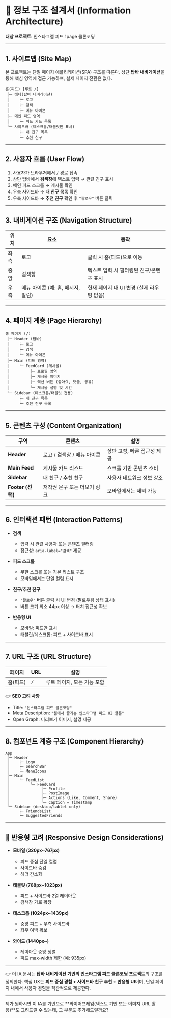 # 📑 정보 구조 설계서 (Information Architecture)

**대상 프로젝트**: 인스타그램 피드 1page 클론코딩

---

## 1. 사이트맵 (Site Map)

본 프로젝트는 단일 페이지 애플리케이션(SPA) 구조를 따른다.
상단 **탑바 내비게이션**을 통해 핵심 영역에 접근 가능하며, 실제 페이지 전환은 없다.

```
홈(피드) [루트 /]
 ├─ 헤더(탑바 내비게이션)
 │    ├─ 로고
 │    ├─ 검색
 │    ├─ 메뉴 아이콘
 ├─ 메인 피드 영역
 │    └─ 피드 카드 목록
 └─ 사이드바 (데스크톱/태블릿만 표시)
      ├─ 내 친구 목록
      └─ 추천 친구
```

---

## 2. 사용자 흐름 (User Flow)

1. 사용자가 브라우저에서 `/` 경로 접속
2. 상단 탑바에서 **검색창**에 텍스트 입력 → 관련 친구 표시
3. 메인 피드 스크롤 → 게시물 확인
4. 우측 사이드바 → **내 친구** 목록 확인
5. 우측 사이드바 → **추천 친구** 확인 후 `"팔로우"` 버튼 클릭

---

## 3. 내비게이션 구조 (Navigation Structure)

| 위치 | 요소                     | 동작                         |
| -- | ---------------------- | -------------------------- |
| 좌측 | 로고                     | 클릭 시 홈(피드)으로 이동            |
| 중앙 | 검색창                    | 텍스트 입력 시 필터링된 친구/콘텐츠 표시    |
| 우측 | 메뉴 아이콘 (예: 홈, 메시지, 알림) | 현재 페이지 내 UI 변경 (실제 라우팅 없음) |

---

## 4. 페이지 계층 (Page Hierarchy)

```
홈 페이지 (/)
 ├─ Header (탑바)
 │    ├─ 로고
 │    ├─ 검색
 │    └─ 메뉴 아이콘
 ├─ Main (피드 영역)
 │    └─ FeedCard (게시물)
 │         ├─ 프로필 영역
 │         ├─ 게시물 이미지
 │         ├─ 액션 버튼 (좋아요, 댓글, 공유)
 │         └─ 게시물 설명 및 시간
 └─ Sidebar (데스크톱/태블릿 전용)
      ├─ 내 친구 목록
      └─ 추천 친구 목록
```

---

## 5. 콘텐츠 구성 (Content Organization)

| 구역              | 콘텐츠               | 설명               |
| --------------- | ----------------- | ---------------- |
| **Header**      | 로고 / 검색창 / 메뉴 아이콘 | 상단 고정, 빠른 접근성 제공 |
| **Main Feed**   | 게시물 카드 리스트        | 스크롤 기반 콘텐츠 소비    |
| **Sidebar**     | 내 친구 / 추천 친구      | 사용자 네트워크 정보 강조   |
| **Footer (선택)** | 저작권 문구 또는 더보기 링크  | 모바일에서는 제외 가능     |

---

## 6. 인터랙션 패턴 (Interaction Patterns)

* **검색**

  * 입력 시 관련 사용자 또는 콘텐츠 필터링
  * 접근성: `aria-label="검색"` 제공

* **피드 스크롤**

  * 무한 스크롤 또는 기본 리스트 구조
  * 모바일에서는 단일 컬럼 표시

* **친구/추천 친구**

  * `"팔로우"` 버튼 클릭 시 UI 변경 (팔로우됨 상태 표시)
  * 버튼 크기 최소 44px 이상 → 터치 접근성 확보

* **반응형 UI**

  * 모바일: 피드만 표시
  * 태블릿/데스크톱: 피드 + 사이드바 표시

---

## 7. URL 구조 (URL Structure)

| 페이지   | URL | 설명               |
| ----- | --- | ---------------- |
| 홈(피드) | `/` | 루트 페이지, 모든 기능 포함 |

👉 **SEO 고려 사항**

* Title: `"인스타그램 피드 클론코딩"`
* Meta Description: `"웹에서 즐기는 인스타그램 피드 UI 클론"`
* Open Graph: 미리보기 이미지, 설명 제공

---

## 8. 컴포넌트 계층 구조 (Component Hierarchy)

```
App
 ├─ Header
 │    ├─ Logo
 │    ├─ SearchBar
 │    └─ MenuIcons
 ├─ Main
 │    └─ FeedList
 │         └─ FeedCard
 │              ├─ Profile
 │              ├─ PostImage
 │              ├─ Actions (Like, Comment, Share)
 │              └─ Caption + Timestamp
 └─ Sidebar (desktop/tablet only)
      ├─ FriendsList
      └─ SuggestedFriends
```

---

## 📌 반응형 고려 (Responsive Design Considerations)

* **모바일 (320px\~767px)**

  * 피드 중심 단일 컬럼
  * 사이드바 숨김
  * 헤더 간소화

* **태블릿 (768px\~1023px)**

  * 피드 + 사이드바 2열 레이아웃
  * 검색창 가로 확장

* **데스크톱 (1024px\~1439px)**

  * 중앙 피드 + 우측 사이드바
  * 좌우 여백 확보

* **와이드 (1440px\~)**

  * 레이아웃 중앙 정렬
  * 피드 max-width 제한 (예: 935px)

---

👉 이 IA 문서는 **탑바 내비게이션 기반의 인스타그램 피드 클론코딩 프로젝트**의 구조를 정의한다.
핵심 UX는 **피드 중심 경험 + 사이드바 친구 추천 + 반응형 UI**이며, 단일 페이지 내에서 사용자 경험을 직관적으로 제공한다.

---

제가 원하시면 이 IA를 기반으로 \*\*와이어프레임(텍스트 기반 또는 이미지 URL 활용)\*\*도 그려드릴 수 있는데, 그 부분도 추가해드릴까요?
